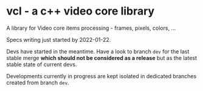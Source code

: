 # vcl - a c++ video core library
A library for Video core items processing - frames, pixels, colors, ...

Specs writing just started by 2022-01-22.  

Devs have started in the meantime. Have a look to branch `dev` for the 
last stable merge **which should not be considered as a release** but as 
the latest stable state of current devs.  

Developments currently in progress are kept isolated in dedicated branches 
created from branch `dev`.
